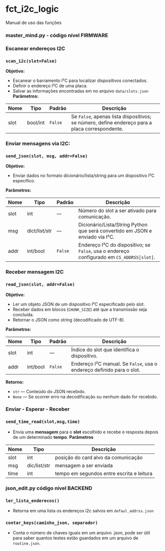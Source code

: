 # fct_i2c_logic
Manual de uso das funções
### master_mind.py - código nível **FIRMWARE**
### **Escanear endereços I2C**
### `scan_i2c(slot=False)`

**Objetivo:**

- Escanear o barramento I²C para localizar dispositivos conectados.
- Definir o endereço I²C de uma placa.
- Salvar as informações encontradas em no arquivo `data/slots.json`
**Parâmetros:**

|Nome|Tipo|Padrão|Descrição|
|---|---|---|---|
|slot|bool/int|`False`|Se `False`, apenas lista dispositivos; se número, define endereço para a placa correspondente.|
### **Enviar mensagens via I2C:**
### `send_json(slot, msg, addr=False)`

**Objetivo:**
- Enviar dados no formato dicionário/lista/string para um dispositivo I²C específico.

**Parâmetros:**

| Nome | Tipo          | Padrão  | Descrição                                                                                 |
| ---- | ------------- | ------- | ----------------------------------------------------------------------------------------- |
| slot | int           | —       | Número do slot a ser ativado para comunicação.                                            |
| msg  | dict/list/str | —       | Dicionário/Lista/String Python que será convertido em JSON e enviado via I²C.             |
| addr | int/bool      | `False` | Endereço I²C do dispositivo; se `False`, usa o endereço configurado em `CS_ADDRSS[slot]`. |

### **Receber mensagem I2C**
### `read_json(slot, addr=False)`

**Objetivo:**
- Ler um objeto JSON de um dispositivo I²C especificado pelo slot.
- Receber dados em blocos (`CHUNK_SIZE`) até que a transmissão seja concluída.
- Retornar o JSON como string (decodificado de UTF-8).

**Parâmetros:**

| Nome | Tipo     | Padrão  | Descrição                                                             |
| ---- | -------- | ------- | --------------------------------------------------------------------- |
| slot | int      | —       | Índice do slot que identifica o dispositivo.                          |
| addr | int/bool | `False` | Endereço I²C manual. Se `False`, usa o endereço definido para o slot. |

**Retorno:**
- `str` — Conteúdo do JSON recebido.
- `None` — Se ocorrer erro na decodificação ou nenhum dado for recebido.

### **Enviar - Esperar - Receber**
### `send_time_read(slot,msg,time)`

* Envia uma **mensagem** para o **slot** escolhido e recebe e resposta depois de um determinado **tempo**.
**Parâmetros**

| Nome | Tipo         | Descrição                                 |
| ---- | ------------ | ----------------------------------------- |
| slot | int          | posição do card alvo da comunicação       |
| msg  | dic/list/str | mensagem a ser enviada                    |
| time | int          | tempo em segundos entre escrita e leitura |

### json_edit.py código nível **BACKEND**
### `ler_lista_enderecos()`
* Retorna em uma lista os endereços i2c salvos em `defaul_addrss.json`

### `contar_keys(caminho_json, separador)`
* Conta o número de chaves iguais em um arquivo .json, pode ser útil para saber quantos testes estão guardados em um arquivo de `routine.json`.